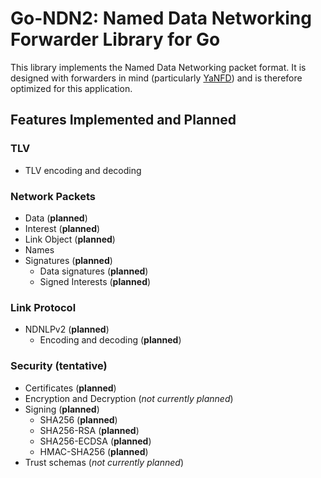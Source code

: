# Go-NDN2: Named Data Networking Forwarder Library for Go

This library implements the Named Data Networking packet format.
It is designed with forwarders in mind (particularly [YaNFD](https://github.com/eric135/YaNFD)) and is therefore optimized for this application.

## Features Implemented and Planned

### TLV

* TLV encoding and decoding

### Network Packets

* Data (**planned**)
* Interest (**planned**)
* Link Object (**planned**)
* Names
* Signatures (**planned**)
  * Data signatures (**planned**)
  * Signed Interests (**planned**)

### Link Protocol

* NDNLPv2 (**planned**)
  * Encoding and decoding (**planned**)

### Security (tentative)

* Certificates (**planned**)
* Encryption and Decryption (*not currently planned*)
* Signing (**planned**)
  * SHA256 (**planned**)
  * SHA256-RSA (**planned**)
  * SHA256-ECDSA (**planned**)
  * HMAC-SHA256 (**planned**)
* Trust schemas (*not currently planned*)
